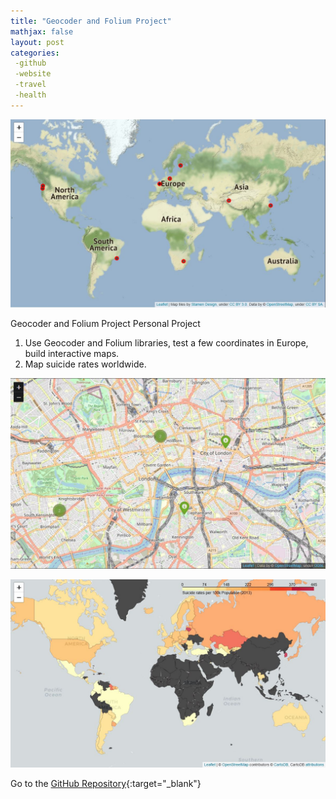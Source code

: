 ```yaml
---
title: "Geocoder and Folium Project"
mathjax: false
layout: post
categories: 
 -github
 -website
 -travel
 -health
---
```


![Geo2](https://github.com/edbe777/my-projects/blob/main/geo%20europe/geo2.JPG?raw=true)

Geocoder and Folium Project Personal Project

1. Use Geocoder and Folium libraries, test a few coordinates in Europe, build interactive maps.
2. Map suicide rates worldwide.

![Geo3](https://github.com/edbe777/my-projects/blob/main/geo%20europe/geo3.JPG?raw=true)

![Geo4](https://github.com/edbe777/my-projects/blob/main/geo%20europe/geo4.JPG?raw=true)


Go to the [GitHub Repository](https://nbviewer.org/github/edbe777/my-projects/blob/main/geo%20europe/euro%20geo.ipynb){:target="_blank"}

